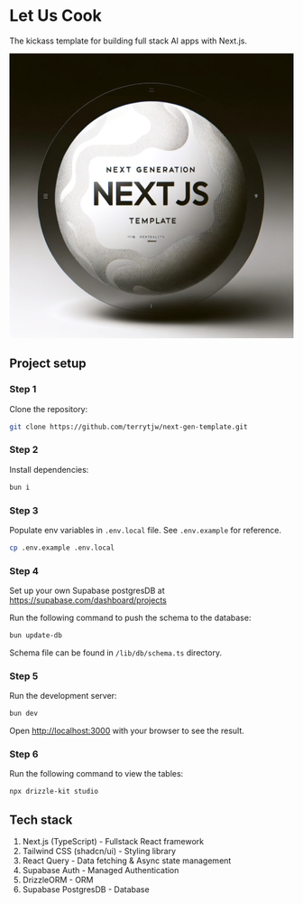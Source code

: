 # Let Us Cook

The kickass template for building full stack AI apps with Next.js.

![next-gen-image](public/next-gen.png)

## Project setup

### Step 1

Clone the repository:

```bash
git clone https://github.com/terrytjw/next-gen-template.git
```

### Step 2

Install dependencies:

```bash
bun i
```

### Step 3

Populate env variables in `.env.local` file. See `.env.example` for reference.

```zsh
cp .env.example .env.local
```

### Step 4

Set up your own Supabase postgresDB at https://supabase.com/dashboard/projects

Run the following command to push the schema to the database:

```zsh
bun update-db
```

Schema file can be found in `/lib/db/schema.ts` directory.

### Step 5

Run the development server:

```zsh
bun dev
```

Open [http://localhost:3000](http://localhost:3000) with your browser to see the result.

### Step 6

Run the following command to view the tables:

```zsh
npx drizzle-kit studio
```

## Tech stack

1. Next.js (TypeScript) - Fullstack React framework
2. Tailwind CSS (shadcn/ui) - Styling library
3. React Query - Data fetching & Async state management
4. Supabase Auth - Managed Authentication
5. DrizzleORM - ORM
6. Supabase PostgresDB - Database
